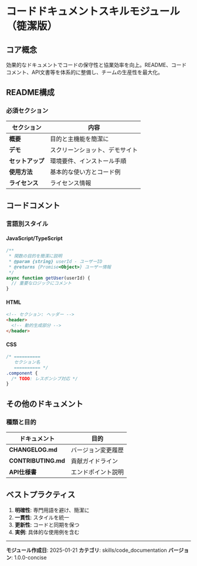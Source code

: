 # コードドキュメントスキルモジュール（簁潔版）

## コア概念
効果的なドキュメントでコードの保守性と協業効率を向上。README、コードコメント、API文書等を体系的に整備し、チームの生産性を最大化。

## README構成

### 必須セクション
| セクション | 内容 |
|-------------|------|
| **概要** | 目的と主機能を簡潔に |
| **デモ** | スクリーンショット、デモサイト |
| **セットアップ** | 環境要件、インストール手順 |
| **使用方法** | 基本的な使い方とコード例 |
| **ライセンス** | ライセンス情報 |

## コードコメント

### 言語別スタイル

#### JavaScript/TypeScript
```javascript
/**
 * 関数の目的を簡潔に説明
 * @param {string} userId - ユーザーID
 * @returns {Promise<Object>} ユーザー情報
 */
async function getUser(userId) {
  // 重要なロジックにコメント
}
```

#### HTML
```html
<!-- セクション: ヘッダー -->
<header>
  <!-- 動的生成部分 -->
</header>
```

#### CSS
```css
/* ==========
   セクション名
   ========== */
.component {
  /* TODO: レスポンシブ対応 */
}
```

## その他のドキュメント

### 種類と目的
| ドキュメント | 目的 |
|---------------|------|
| **CHANGELOG.md** | バージョン変更履歴 |
| **CONTRIBUTING.md** | 貢献ガイドライン |
| **API仕様書** | エンドポイント説明 |

## ベストプラクティス

1. **明確性**: 専門用語を避け、簡潔に
2. **一貫性**: スタイルを統一
3. **更新性**: コードと同期を保つ
4. **実例**: 具体的な使用例を含む

---
**モジュール作成日**: 2025-01-21
**カテゴリ**: skills/code_documentation
**バージョン**: 1.0.0-concise
